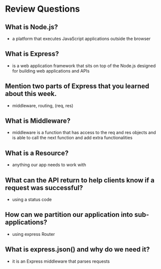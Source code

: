 # Review Questions

## What is Node.js?
 - a platform that executes JavaScript applications outside the browser 

## What is Express?
 -  is a web application framework that sits on top of the Node.js designed for building web applications and APIs

## Mention two parts of Express that you learned about this week.
 -   middleware, routing, (req, res)

## What is Middleware?
 - middleware is a function that has access to the req and res objects and is able to call the next function and add extra functionalities

## What is a Resource?
 - anything our app needs to work with

## What can the API return to help clients know if a request was successful?
 - using a status code

## How can we partition our application into sub-applications?
 - using express Router 

## What is express.json() and why do we need it?
 - it is an Express middleware that parses requests
